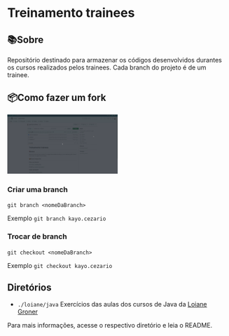 # Treinamento trainees

## 📚Sobre
Repositório destinado para armazenar os códigos desenvolvidos durantes os cursos realizados pelos trainees. Cada branch do projeto é de um trainee.

## 📦Como fazer um fork

<img src="assets/fork-agrotis-trainees.gif" width="50%">

### Criar uma branch
```git branch <nomeDaBranch>```

Exemplo
```git branch kayo.cezario```

### Trocar de branch
```git checkout <nomeDaBranch>```

Exemplo
```git checkout kayo.cezario```

## Diretórios
* ```./loiane/java``` Exercícios das aulas dos cursos de Java da <a href= "https://loiane.training">Loiane Groner</a>

Para mais informações, acesse o respectivo diretório e leia o README. 
